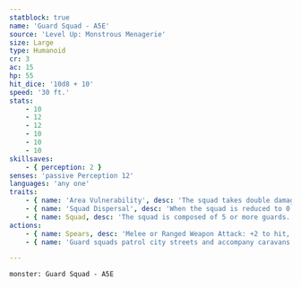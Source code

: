 ```yaml
---
statblock: true
name: 'Guard Squad - A5E'
source: 'Level Up: Monstrous Menagerie'
size: Large
type: Humanoid
cr: 3
ac: 15
hp: 55
hit_dice: '10d8 + 10'
speed: '30 ft.'
stats:
    - 10
    - 12
    - 12
    - 10
    - 10
    - 10
skillsaves:
    - { perception: 2 }
senses: 'passive Perception 12'
languages: 'any one'
traits:
    - { name: 'Area Vulnerability', desc: 'The squad takes double damage from any effect that targets an area.' }
    - { name: 'Squad Dispersal', desc: 'When the squad is reduced to 0 hit points, it turns into 2 (1d4) guards with 5 hit points each.' }
    - { name: Squad, desc: 'The squad is composed of 5 or more guards. If it is subjected to a spell, attack, or other effect that affects only one target, it takes any damage but ignores other effects. It can share its space with Medium or smaller creatures or objects. The squad can move through any opening large enough for one Medium creature without squeezing.' }
actions:
    - { name: Spears, desc: 'Melee or Ranged Weapon Attack: +2 to hit, reach 5 ft. or range 20/60 feet, one target. Hit: 17 (5d6) piercing damage, or half damage if the squad is bloodied.' }
    - { name: 'Guard squads patrol city streets and accompany caravans along trade routes', desc: '' }

---
```

```statblock
monster: Guard Squad - A5E
```

